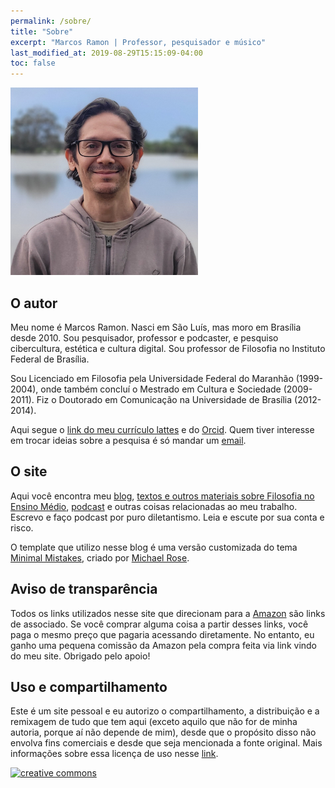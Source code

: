 ```yaml
---
permalink: /sobre/
title: "Sobre"
excerpt: "Marcos Ramon | Professor, pesquisador e músico"
last_modified_at: 2019-08-29T15:15:09-04:00
toc: false
---
```


<img src="/assets/images/tolis2023.jpg" width="300" height="300">

## O autor

Meu nome é Marcos Ramon. Nasci em São Luís, mas moro em Brasília desde 2010. Sou pesquisador, professor e podcaster, e pesquiso cibercultura, estética e cultura digital. Sou professor de Filosofia no Instituto Federal de Brasília.

Sou Licenciado em Filosofia pela Universidade Federal do Maranhão (1999-2004), onde também concluí o Mestrado em Cultura e Sociedade (2009-2011). Fiz o Doutorado em Comunicação na Universidade de Brasília (2012-2014). 

Aqui segue o [link do meu currículo lattes](http://lattes.cnpq.br/9538072103558772) e do [Orcid](https://orcid.org/0000-0002-8720-8706). Quem tiver interesse em trocar ideias sobre a pesquisa é só mandar um [email](mailto:contato@marcosramon.net). 

## O site

Aqui você encontra meu [blog](https://marcosramon.net/blog), [textos e outros materiais sobre Filosofia no Ensino Médio](https://marcosramon.net/filosofia), [podcast](https://marcosramon.net/ficcoes/) e outras coisas relacionadas ao meu trabalho. Escrevo e faço podcast por puro diletantismo. Leia e escute por sua conta e risco.

O template que utilizo nesse blog é uma versão customizada do tema [Minimal Mistakes](https://github.com/mmistakes/minimal-mistakes), criado por [Michael Rose](https://mademistakes.com/).

## Aviso de transparência

Todos os links utilizados nesse site que direcionam para a [Amazon](https://amzn.to/2WsZMV7) são links de associado. Se você comprar alguma coisa a partir desses links, você paga o mesmo preço que pagaria acessando diretamente. No entanto, eu ganho uma pequena comissão da Amazon pela compra feita via link vindo do meu site. Obrigado pelo apoio!
             
## Uso e compartilhamento

Este é um site pessoal e eu autorizo o compartilhamento, a distribuição e a remixagem de tudo que tem aqui (exceto aquilo que não for de minha autoria, porque aí não depende de mim), desde que o propósito disso não envolva fins comerciais e desde que seja mencionada a fonte original. Mais informações sobre essa licença de uso nesse [link](http://creativecommons.org/licenses/by-nc-sa/3.0/br/).
     
[![creative commons](http://i.creativecommons.org/l/by-nc-sa/3.0/br/88x31.png)](http://creativecommons.org/licenses/by-nc-sa/3.0/br/)
